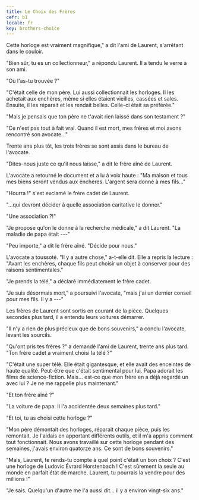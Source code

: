 ```yaml
---
title: Le Choix des Frères
cefr: b1
locale: fr
key: brothers-choice
---
```


Cette horloge est vraiment magnifique," a dit l'ami de Laurent, s'arrêtant dans le couloir.

"Bien sûr, tu es un collectionneur," a répondu Laurent. Il a tendu le verre à son ami.

"Où l'as-tu trouvée ?"

"C'était celle de mon père. Lui aussi collectionnait les horloges. Il les achetait aux enchères, même si elles étaient vieilles, cassées et sales. Ensuite, il les réparait et les rendait belles. Celle-ci était sa préférée."

"Mais je pensais que ton père ne t'avait rien laissé dans son testament ?"

"Ce n'est pas tout à fait vrai. Quand il est mort, mes frères et moi avons rencontré son avocate..."

Trente ans plus tôt, les trois frères se sont assis dans le bureau de l'avocate.

"Dites-nous juste ce qu'il nous laisse," a dit le frère aîné de Laurent.

L'avocate a retourné le document et a lu à voix haute : "Ma maison et tous mes biens seront vendus aux enchères. L'argent sera donné à mes fils..."

"Hourra !" s'est exclamé le frère cadet de Laurent.

"...qui devront décider à quelle association caritative le donner."

"Une association ?!"

"Je propose qu'on le donne à la recherche médicale," a dit Laurent. "La maladie de papa était ---"

"Peu importe," a dit le frère aîné. "Décide pour nous."

L'avocate a toussoté. "Il y a autre chose," a-t-elle dit. Elle a repris la lecture : "Avant les enchères, chaque fils peut choisir un objet à conserver pour des raisons sentimentales."

"Je prends la télé," a déclaré immédiatement le frère cadet.

"Je suis désormais mort," a poursuivi l'avocate, "mais j'ai un dernier conseil pour mes fils. Il y a ---"

Les frères de Laurent sont sortis en courant de la pièce. Quelques secondes plus tard, il a entendu leurs voitures démarrer.

"Il n'y a rien de plus précieux que de bons souvenirs," a conclu l'avocate, levant les sourcils.

"Qu'ont pris tes frères ?" a demandé l'ami de Laurent, trente ans plus tard. "Ton frère cadet a vraiment choisi la télé ?"

"C'était une super télé. Elle était gigantesque, et elle avait des enceintes de haute qualité. Peut-être que c'était sentimental pour lui. Papa adorait les films de science-fiction. Mais... est-ce que mon frère en a déjà regardé un avec lui ? Je ne me rappelle plus maintenant."

"Et ton frère aîné ?"

"La voiture de papa. Il l'a accidentée deux semaines plus tard."

"Et toi, tu as choisi cette horloge ?"

"Mon père démontait des horloges, réparait chaque pièce, puis les remontait. Je l'aidais en apportant différents outils, et il m'a appris comment tout fonctionnait. Nous avons travaillé sur cette horloge pendant des semaines, j'avais environ quatorze ans. Ce sont de bons souvenirs."

"Mais, Laurent, te rends-tu compte à quel point c'était un bon choix ? C'est une horloge de Ludovic Évrard Horstenbach ! C'est sûrement la seule au monde en parfait état de marche. Laurent, tu pourrais la vendre pour des millions !"

"Je sais. Quelqu'un d'autre me l'a aussi dit... il y a environ vingt-six ans."
